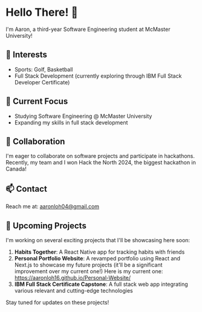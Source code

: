 # Hello There! 👋

I'm Aaron, a third-year Software Engineering student at McMaster University!

## 👀 Interests
- Sports: Golf, Basketball
- Full Stack Development (currently exploring through IBM Full Stack Developer Certificate)

## 🌱 Current Focus
- Studying Software Engineering @ McMaster University
- Expanding my skills in full stack development

## 💞️ Collaboration
I'm eager to collaborate on software projects and participate in hackathons. Recently, my team and I won Hack the North 2024, the biggest hackathon in Canada!

## 📫 Contact
Reach me at: aaronloh04@gmail.com

## 🚀 Upcoming Projects
I'm working on several exciting projects that I'll be showcasing here soon:

1. **Habits Together**: A React Native app for tracking habits with friends
2. **Personal Portfolio Website**: A revamped portfolio using React and Next.js to showcase my future projects (it'll be a significant improvement over my current one!) Here is my current one: https://aaronloh16.github.io/Personal-Website/
4. **IBM Full Stack Certificate Capstone**: A full stack web app integrating various relevant and cutting-edge technologies

Stay tuned for updates on these projects!
